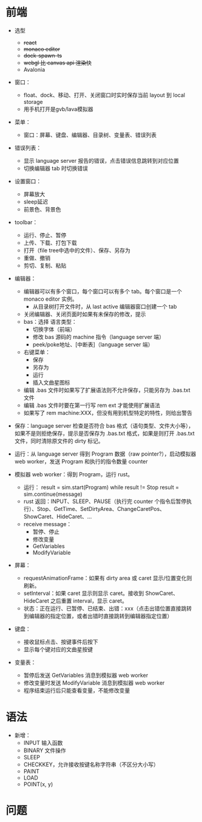 # 前端
- 选型
    + ~~react~~
    + ~~monaco editor~~
    + ~~dock-spawn-ts~~
    + ~~webgl 比 canvas api 渲染快~~
    + Avalonia
    
- 窗口：
    + float、dock、移动、打开、关闭窗口时实时保存当前 layout 到 local storage
    + 用手机打开是gvb/lava模拟器
- 菜单：
  
    + 窗口：屏幕、键盘、编辑器、目录树、变量表、错误列表

- 错误列表：
    + 显示 language server 报告的错误，点击错误信息跳转到对应位置
    + 切换编辑器 tab 时切换错误
    
- 设置窗口：
    + 屏幕放大
    + sleep延迟
    + 前景色、背景色
    
- toolbar：
    + 运行、停止、暂停
    + 上传、下载、打包下载
    + 打开（file tree中选中的文件）、保存、另存为
    + 重做、撤销
    + 剪切、复制、粘贴

- 编辑器：
    + 编辑器可以有多个窗口，每个窗口可以有多个 tab。每个窗口是一个 monaco editor 实例。
        - 从目录树打开文件时，从 last active 编辑器窗口创建一个 tab
    + 关闭编辑器、关闭页面时如果有未保存的修改，提示
    + bas：选择 语言类型：
        - 切换字体（前端）
        - 修改 bas 源码的 machine 指令（language server 端）
        - peek/poke地址、\[中断表]（language server 端）
    + 右键菜单：
        - 保存
        - 另存为
        - 运行
        - 插入文曲星图标
    + 编辑 .bas 文件时如果写了扩展语法则不允许保存，只能另存为 .bas.txt 文件
    + 编辑 .bas 文件时要在第一行写 rem ext 才能使用扩展语法
    + 如果写了 rem machine:XXX，但没有用到机型特定的特性，则给出警告
    
- 保存：language server 检查是否符合 bas 格式（语句类型、文件大小等），如果不是则拒绝保存，提示是否保存为 .bas.txt 格式，如果是则打开 .bas.txt 文件，同时清除原文件的 dirty 标记。

- 运行：从 language server 得到 Program 数据（raw pointer?），启动模拟器 web worker，发送 Program 和执行的指令数量 counter

- 模拟器 web worker：得到 Program，运行 rust。
    + 运行：
        result = sim.start(Program)
        while result != Stop
            result = sim.continue(message)
    + rust 返回：INPUT、SLEEP、PAUSE（执行完 counter 个指令后暂停执行）、Stop、GetTime、SetDirtyArea、ChangeCaretPos、ShowCaret、HideCaret、...
    + receive message：
        - 暂停、停止
        - 修改变量
        - GetVariables
        - ModifyVariable
    
- 屏幕：
    + requestAnimationFrame：如果有 dirty area 或 caret 显示/位置变化则刷新。
    + setInterval：如果 caret 显示则显示 caret。接收到 ShowCaret、HideCaret 之后重置 interval，显示 caret。
    + 状态：正在运行、已暂停、已结束、出错：xxx（点击出错位置直接跳转到编辑器的指定位置，或者出错时直接跳转到编辑器指定位置）
    
- 键盘：
    + 接收鼠标点击、按键事件后按下
    + 显示每个键对应的文曲星按键
    
- 变量表：
    + 暂停后发送 GetVariables 消息到模拟器 web worker
    + 修改变量时发送 ModifyVariable 消息到模拟器 web worker
    + 程序结束运行后只能查看变量，不能修改变量

# 语法
- 新增：
    - INPUT 输入函数
    - BINARY 文件操作
    - SLEEP
    - CHECKKEY，允许接收按键名称字符串（不区分大小写）
    - PAINT
    - LOAD
    - POINT(x, y)

# 问题
